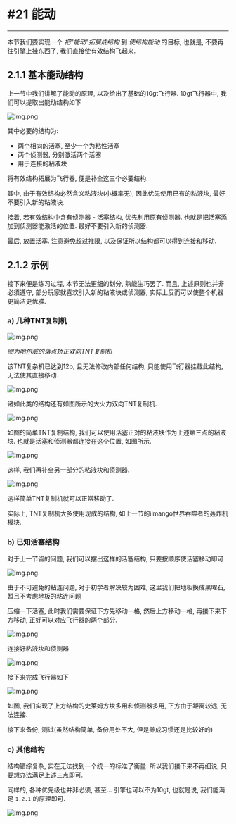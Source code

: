 # #21 能动

---

本节我们要实现一个 _把"能动"拓展成结构_ 到 _使结构能动_ 的目标, 也就是, 不要再往引擎上挂东西了, 我们直接使有效结构飞起来.

## 2.1.1 基本能动结构

上一节中我们讲解了能动的原理, 以及给出了基础的10gt飞行器. 10gt飞行器中, 我们可以提取出能动结构如下

![img.png](img/2.1.1-10gt.png)

其中必要的结构为:

- 两个相向的活塞, 至少一个为粘性活塞
- 两个侦测器, 分别激活两个活塞
- 用于连接的粘液块

将有效结构拓展为飞行器, 便是补全这三个必要结构. 

其中, 由于有效结构必然含义粘液块(小概率无), 因此优先使用已有的粘液块, 最好不要引入新的粘液块.

接着, 若有效结构中含有侦测器 - 活塞结构, 优先利用原有侦测器. 也就是把活塞添加到侦测器能激活的位置. 最好不要引入新的侦测器.

最后, 放置活塞. 注意避免超过推限, 以及保证所以结构都可以得到连接和移动.

## 2.1.2 示例

接下来便是练习过程, 本节无法更细的划分, 熟能生巧罢了. 而且, 上述原则也并非必须遵守, 部分玩家就喜欢引入新的粘液块或侦测器, 实际上反而可以使整个机器更简洁更优雅.

### a) 几种TNT复制机

![img.png](img/2.1.2-哈尔威.png)

_图为哈尔威的落点矫正双向TNT复制机_

该TNT复杂机已达到12b, 且无法修改内部任何结构, 只能使用飞行器挂载此结构, 无法使其直接移动.

![img.png](img/2.1.2-大火力.png)

诸如此类的结构还有如图所示的大火力双向TNT复制机.

![img.png](img/2.1.2-简单.png)

如图的简单TNT复制结构, 我们可以使用活塞正对的粘液块作为上述第三点的粘液块. 也就是活塞和侦测器都连接在这个位置, 如图所示.

![img.png](img/2.1.2-简单1.png)

这样, 我们再补全另一部分的粘液块和侦测器.

![img.png](img/2.1.2-简单2.png)

这样简单TNT复制机就可以正常移动了.

实际上, TNT复制机大多使用现成的结构, 如上一节的ilmango世界吞噬者的轰炸机模块.

### b) 已知活塞结构

对于上一节留的问题, 我们可以摆出这样的活塞结构, 只要按顺序使活塞移动即可

![img.png](img/2.1.2-雕像.png)

由于不可避免的粘连问题, 对于初学者解决较为困难, 这里我们把地板换成黑曜石, 暂且不考虑地板的粘连问题

压缩一下活塞, 此时我们需要保证下方先移动一格, 然后上方移动一格, 再接下来下方移动, 正好可以对应飞行器的两个部分.

![img.png](img/2.1.2-雕像1.png)

连接好粘液块和侦测器

![img.png](img/2.1.2-雕像2.png)

接下来完成飞行器如下

![img.png](img/2.1.2-雕像3.png)

如图, 我们实现了上方结构的史莱姆方块多用和侦测器多用, 下方由于距离较远, 无法连接.

接下来备份, 测试(虽然结构简单, 备份用处不大, 但是养成习惯还是比较好的)

### c) 其他结构

结构错综复杂, 实在无法找到一个统一的标准了衡量. 所以我们接下来不再细说, 只要想办法满足上述三点即可.

同样的, 各种优先级也并非必须, 甚至... 引擎也可以不为10gt, 也就是说, 我们能满足 `1.2.1` 的原理即可.

![img.png](img/2.1.2-多头活塞.png)